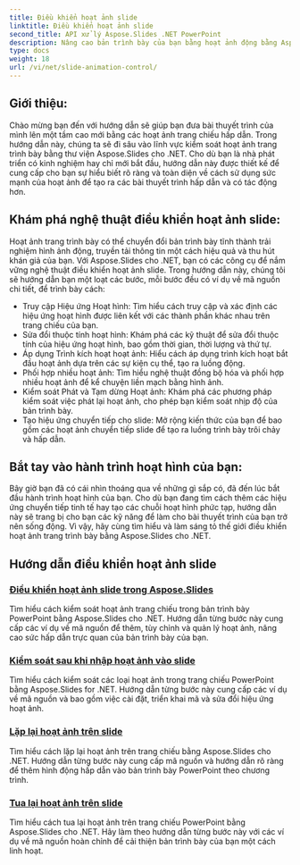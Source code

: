 ```yaml
---
title: Điều khiển hoạt ảnh slide
linktitle: Điều khiển hoạt ảnh slide
second_title: API xử lý Aspose.Slides .NET PowerPoint
description: Nâng cao bản trình bày của bạn bằng hoạt ảnh động bằng Aspose.Slides cho .NET. Tìm hiểu cách kiểm soát hoạt ảnh trang chiếu từng bước trong hướng dẫn toàn diện này.
type: docs
weight: 18
url: /vi/net/slide-animation-control/
---
```


## Giới thiệu:

Chào mừng bạn đến với hướng dẫn sẽ giúp bạn đưa bài thuyết trình của mình lên một tầm cao mới bằng các hoạt ảnh trang chiếu hấp dẫn. Trong hướng dẫn này, chúng ta sẽ đi sâu vào lĩnh vực kiểm soát hoạt ảnh trang trình bày bằng thư viện Aspose.Slides cho .NET. Cho dù bạn là nhà phát triển có kinh nghiệm hay chỉ mới bắt đầu, hướng dẫn này được thiết kế để cung cấp cho bạn sự hiểu biết rõ ràng và toàn diện về cách sử dụng sức mạnh của hoạt ảnh để tạo ra các bài thuyết trình hấp dẫn và có tác động hơn.

## Khám phá nghệ thuật điều khiển hoạt ảnh slide:

Hoạt ảnh trang trình bày có thể chuyển đổi bản trình bày tĩnh thành trải nghiệm hình ảnh động, truyền tải thông tin một cách hiệu quả và thu hút khán giả của bạn. Với Aspose.Slides cho .NET, bạn có các công cụ để nắm vững nghệ thuật điều khiển hoạt ảnh slide. Trong hướng dẫn này, chúng tôi sẽ hướng dẫn bạn một loạt các bước, mỗi bước đều có ví dụ về mã nguồn chi tiết, để trình bày cách:

- Truy cập Hiệu ứng Hoạt hình: Tìm hiểu cách truy cập và xác định các hiệu ứng hoạt hình được liên kết với các thành phần khác nhau trên trang chiếu của bạn.
- Sửa đổi thuộc tính hoạt hình: Khám phá các kỹ thuật để sửa đổi thuộc tính của hiệu ứng hoạt hình, bao gồm thời gian, thời lượng và thứ tự.
- Áp dụng Trình kích hoạt hoạt ảnh: Hiểu cách áp dụng trình kích hoạt bắt đầu hoạt ảnh dựa trên các sự kiện cụ thể, tạo ra luồng động.
- Phối hợp nhiều hoạt ảnh: Tìm hiểu nghệ thuật đồng bộ hóa và phối hợp nhiều hoạt ảnh để kể chuyện liền mạch bằng hình ảnh.
- Kiểm soát Phát và Tạm dừng Hoạt ảnh: Khám phá các phương pháp kiểm soát việc phát lại hoạt ảnh, cho phép bạn kiểm soát nhịp độ của bản trình bày.
- Tạo hiệu ứng chuyển tiếp cho slide: Mở rộng kiến thức của bạn để bao gồm các hoạt ảnh chuyển tiếp slide để tạo ra luồng trình bày trôi chảy và hấp dẫn.

## Bắt tay vào hành trình hoạt hình của bạn:

Bây giờ bạn đã có cái nhìn thoáng qua về những gì sắp có, đã đến lúc bắt đầu hành trình hoạt hình của bạn. Cho dù bạn đang tìm cách thêm các hiệu ứng chuyển tiếp tinh tế hay tạo các chuỗi hoạt hình phức tạp, hướng dẫn này sẽ trang bị cho bạn các kỹ năng để làm cho bài thuyết trình của bạn trở nên sống động. Vì vậy, hãy cùng tìm hiểu và làm sáng tỏ thế giới điều khiển hoạt ảnh trang trình bày bằng Aspose.Slides cho .NET.

## Hướng dẫn điều khiển hoạt ảnh slide
### [Điều khiển hoạt ảnh slide trong Aspose.Slides](./slide-animation-control/)
Tìm hiểu cách kiểm soát hoạt ảnh trang chiếu trong bản trình bày PowerPoint bằng Aspose.Slides cho .NET. Hướng dẫn từng bước này cung cấp các ví dụ về mã nguồn để thêm, tùy chỉnh và quản lý hoạt ảnh, nâng cao sức hấp dẫn trực quan của bản trình bày của bạn.
### [Kiểm soát sau khi nhập hoạt ảnh vào slide](./control-after-animation-type/)
Tìm hiểu cách kiểm soát các loại hoạt ảnh trong trang chiếu PowerPoint bằng Aspose.Slides for .NET. Hướng dẫn từng bước này cung cấp các ví dụ về mã nguồn và bao gồm việc cài đặt, triển khai mã và sửa đổi hiệu ứng hoạt ảnh.
### [Lặp lại hoạt ảnh trên slide](./repeat-animation-on-slide/)
Tìm hiểu cách lặp lại hoạt ảnh trên trang chiếu bằng Aspose.Slides cho .NET. Hướng dẫn từng bước này cung cấp mã nguồn và hướng dẫn rõ ràng để thêm hình động hấp dẫn vào bản trình bày PowerPoint theo chương trình.
### [Tua lại hoạt ảnh trên slide](./rewind-animation-on-slide/)
Tìm hiểu cách tua lại hoạt ảnh trên trang chiếu PowerPoint bằng Aspose.Slides cho .NET. Hãy làm theo hướng dẫn từng bước này với các ví dụ về mã nguồn hoàn chỉnh để cải thiện bản trình bày của bạn một cách linh hoạt.